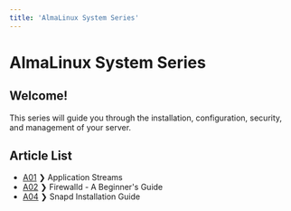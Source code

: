```yaml
---
title: 'AlmaLinux System Series' 
---
```


# AlmaLinux System Series 

Welcome!
----
This series will guide you through the installation, configuration, security, and management of your server. 

**Article List**
----
- [A01](SystemSeriesA01) ❯ Application Streams
- [A02](SystemSeriesA02) ❯ Firewalld - A Beginner's Guide
- [A04](SystemSeriesA04) ❯ Snapd Installation Guide

